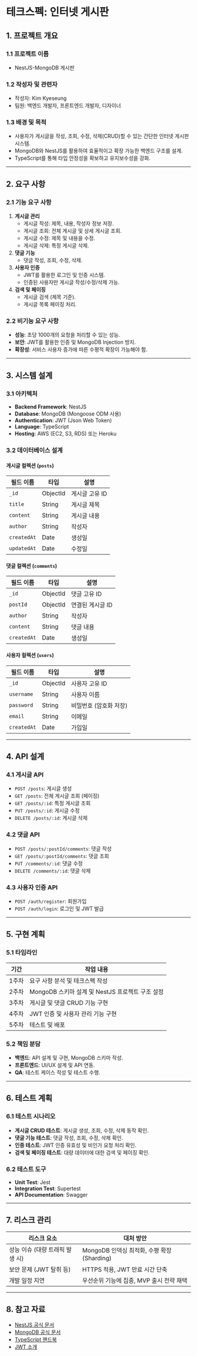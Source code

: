 # **테크스펙: 인터넷 게시판**

## **1. 프로젝트 개요**

### **1.1 프로젝트 이름**
- NestJS-MongoDB 게시판

### **1.2 작성자 및 관련자**
- 작성자: Kim Kyeseung
- 팀원: 백엔드 개발자, 프론트엔드 개발자, 디자이너

### **1.3 배경 및 목적**
- 사용자가 게시글을 작성, 조회, 수정, 삭제(CRUD)할 수 있는 간단한 인터넷 게시판 시스템.
- MongoDB와 NestJS를 활용하여 효율적이고 확장 가능한 백엔드 구조를 설계.
- TypeScript를 통해 타입 안정성을 확보하고 유지보수성을 강화.

---

## **2. 요구 사항**

### **2.1 기능 요구 사항**
1. **게시글 관리**
   - 게시글 작성: 제목, 내용, 작성자 정보 저장.
   - 게시글 조회: 전체 게시글 및 상세 게시글 조회.
   - 게시글 수정: 제목 및 내용을 수정.
   - 게시글 삭제: 특정 게시글 삭제.
2. **댓글 기능**
   - 댓글 작성, 조회, 수정, 삭제.
3. **사용자 인증**
   - JWT를 활용한 로그인 및 인증 시스템.
   - 인증된 사용자만 게시글 작성/수정/삭제 가능.
4. **검색 및 페이징**
   - 게시글 검색 (제목 기준).
   - 게시글 목록 페이징 처리.

### **2.2 비기능 요구 사항**
- **성능**: 초당 1000개의 요청을 처리할 수 있는 성능.
- **보안**: JWT를 활용한 인증 및 MongoDB Injection 방지.
- **확장성**: 서비스 사용자 증가에 따른 수평적 확장이 가능해야 함.

---

## **3. 시스템 설계**

### **3.1 아키텍처**
- **Backend Framework**: NestJS
- **Database**: MongoDB (Mongoose ODM 사용)
- **Authentication**: JWT (Json Web Token)
- **Language**: TypeScript
- **Hosting**: AWS (EC2, S3, RDS) 또는 Heroku

### **3.2 데이터베이스 설계**
#### 게시글 컬렉션 (`posts`)
| 필드 이름       | 타입       | 설명                           |
|-----------------|------------|--------------------------------|
| `_id`           | ObjectId   | 게시글 고유 ID                |
| `title`         | String     | 게시글 제목                   |
| `content`       | String     | 게시글 내용                   |
| `author`        | String     | 작성자                        |
| `createdAt`     | Date       | 생성일                        |
| `updatedAt`     | Date       | 수정일                        |

#### 댓글 컬렉션 (`comments`)
| 필드 이름       | 타입       | 설명                           |
|-----------------|------------|--------------------------------|
| `_id`           | ObjectId   | 댓글 고유 ID                  |
| `postId`        | ObjectId   | 연결된 게시글 ID              |
| `author`        | String     | 작성자                        |
| `content`       | String     | 댓글 내용                     |
| `createdAt`     | Date       | 생성일                        |

#### 사용자 컬렉션 (`users`)
| 필드 이름       | 타입       | 설명                           |
|-----------------|------------|--------------------------------|
| `_id`           | ObjectId   | 사용자 고유 ID                |
| `username`      | String     | 사용자 이름                   |
| `password`      | String     | 비밀번호 (암호화 저장)        |
| `email`         | String     | 이메일                        |
| `createdAt`     | Date       | 가입일                        |

---

## **4. API 설계**

### **4.1 게시글 API**
- `POST /posts`: 게시글 생성
- `GET /posts`: 전체 게시글 조회 (페이징)
- `GET /posts/:id`: 특정 게시글 조회
- `PUT /posts/:id`: 게시글 수정
- `DELETE /posts/:id`: 게시글 삭제

### **4.2 댓글 API**
- `POST /posts/:postId/comments`: 댓글 작성
- `GET /posts/:postId/comments`: 댓글 조회
- `PUT /comments/:id`: 댓글 수정
- `DELETE /comments/:id`: 댓글 삭제

### **4.3 사용자 인증 API**
- `POST /auth/register`: 회원가입
- `POST /auth/login`: 로그인 및 JWT 발급

---

## **5. 구현 계획**

### **5.1 타임라인**
| 기간           | 작업 내용                                      |
|----------------|-----------------------------------------------|
| 1주차          | 요구 사항 분석 및 테크스펙 작성               |
| 2주차          | MongoDB 스키마 설계 및 NestJS 프로젝트 구조 설정 |
| 3주차          | 게시글 및 댓글 CRUD 기능 구현                 |
| 4주차          | JWT 인증 및 사용자 관리 기능 구현             |
| 5주차          | 테스트 및 배포                               |

### **5.2 책임 분담**
- **백엔드**: API 설계 및 구현, MongoDB 스키마 작성.
- **프론트엔드**: UI/UX 설계 및 API 연동.
- **QA**: 테스트 케이스 작성 및 테스트 수행.

---

## **6. 테스트 계획**

### **6.1 테스트 시나리오**
- **게시글 CRUD 테스트**: 게시글 생성, 조회, 수정, 삭제 동작 확인.
- **댓글 기능 테스트**: 댓글 작성, 조회, 수정, 삭제 확인.
- **인증 테스트**: JWT 인증 유효성 및 비인가 요청 처리 확인.
- **검색 및 페이징 테스트**: 대량 데이터에 대한 검색 및 페이징 확인.

### **6.2 테스트 도구**
- **Unit Test**: Jest
- **Integration Test**: Supertest
- **API Documentation**: Swagger

---

## **7. 리스크 관리**
| 리스크 요소                     | 대처 방안                                       |
|--------------------------------|------------------------------------------------|
| 성능 이슈 (대량 트래픽 발생 시) | MongoDB 인덱싱 최적화, 수평 확장 (Sharding)    |
| 보안 문제 (JWT 탈취 등)         | HTTPS 적용, JWT 만료 시간 단축                |
| 개발 일정 지연                  | 우선순위 기능에 집중, MVP 출시 전략 채택       |

---

## **8. 참고 자료**
- [NestJS 공식 문서](https://nestjs.com/)
- [MongoDB 공식 문서](https://www.mongodb.com/docs/)
- [TypeScript 핸드북](https://www.typescriptlang.org/docs/)
- [JWT 소개](https://jwt.io/)
